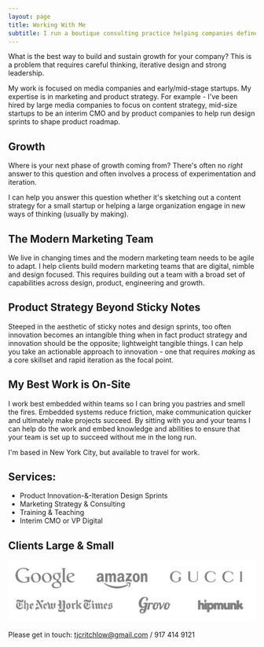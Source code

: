 ```yaml
---
layout: page
title: Working With Me
subtitle: I run a boutique consulting practice helping companies define and build digital marketing capabilities.
---
```


What is the best way to build and sustain growth for your company? This is a problem that requires careful thinking, iterative design and strong leadership.

My work is focused on media companies and early/mid-stage startups. My expertise is in marketing and product strategy. For example - I've been hired by large media companies to focus on content strategy, mid-size startups to be an interim CMO and by product companies to help run design sprints to shape product roadmap.

## Growth

Where is your next phase of growth coming from? There's often no *right* answer to this question and often involves a process of experimentation and iteration.

I can help you answer this question whether it's sketching out a content strategy for a small startup or helping a large organization engage in new ways of thinking (usually by making).

## The Modern Marketing Team

We live in changing times and the modern marketing team needs to be agile to adapt. I help clients build modern marketing teams that are digital, nimble and design focused. This requires building out a team with a broad set of capabilities across design, product, engineering and growth.


## Product Strategy Beyond Sticky Notes

Steeped in the aesthetic of sticky notes and design sprints, too often innovation becomes an intangible thing when in fact product strategy and innovation should be the opposite; lightweight tangible things. I can help you take an actionable approach to innovation - one that requires *making* as a core skillset and rapid iteration as the focal point.


## My Best Work is On-Site

I work best embedded within teams so I can bring you pastries and smell the fires. Embedded systems reduce friction, make communication quicker and ultimately make projects succeed. By sitting with you and your teams I can help do the work and embed knowledge and abilities to ensure that your team is set up to succeed without me in the long run.

I'm based in New York City, but available to travel for work.

## Services:

- Product Innovation-&-Iteration Design Sprints
- Marketing Strategy & Consulting
- Training & Teaching
- Interim CMO or VP Digital

## Clients Large & Small

![I <3 clients](/images/clientsgrey.png)

Please get in touch: <tjcritchlow@gmail.com> / 917 414 9121
